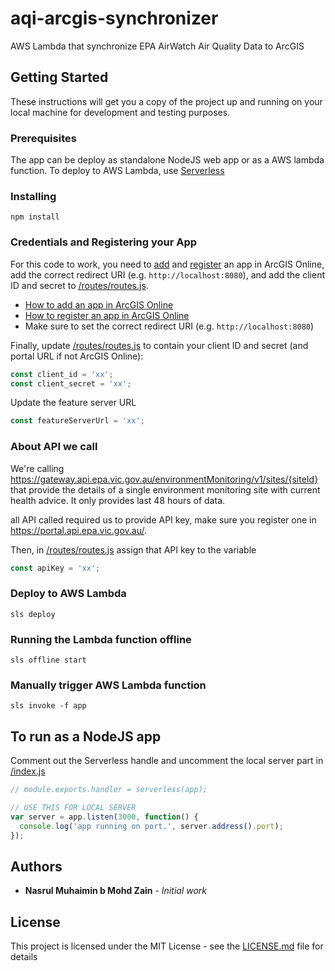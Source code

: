 # aqi-arcgis-synchronizer

AWS Lambda that synchronize EPA AirWatch Air Quality Data to ArcGIS

## Getting Started

These instructions will get you a copy of the project up and running on your local machine for development and testing purposes.

### Prerequisites

The app can be deploy as standalone NodeJS web app or as a AWS lambda function. To deploy to AWS Lambda, use [Serverless](https://serverless.com/)

### Installing

```
npm install
```

### Credentials and Registering your App

For this code to work, you need to
[add](http://doc.arcgis.com/en/marketplace/provider/add-item-to-agol.htm) and
[register](http://doc.arcgis.com/en/marketplace/provider/register-app.htm) an app in ArcGIS Online,
add the correct redirect URI (e.g. `http://localhost:8080`), and add the client ID and secret to [/routes/routes.js](/routes/routes.js).

- [How to add an app in ArcGIS Online](http://doc.arcgis.com/en/marketplace/provider/add-item-to-agol.htm)
- [How to register an app in ArcGIS Online](http://doc.arcgis.com/en/marketplace/provider/register-app.htm)
- Make sure to set the correct redirect URI (e.g. `http://localhost:8080`)

Finally, update [/routes/routes.js](/routes/routes.js) to contain your client ID and secret (and portal URL if not ArcGIS Online):

```javascript
const client_id = 'xx';
const client_secret = 'xx';
```

Update the feature server URL

```javascript
const featureServerUrl = 'xx';
```

### About API we call

We're calling  https://gateway.api.epa.vic.gov.au/environmentMonitoring/v1/sites/{siteId} that provide the details of a single environment monitoring site with current health advice. It only provides last 48 hours of data.

all API called required us to provide API key, make sure you register one in https://portal.api.epa.vic.gov.au/.  

Then, in [/routes/routes.js](/routes/routes.js) assign that API key to the variable

```javascript
const apiKey = 'xx';
```

### Deploy to AWS Lambda

```
sls deploy
```

### Running the Lambda function offline

```
sls offline start
```

### Manually trigger AWS Lambda function
```
sls invoke -f app
```

## To run as a NodeJS app

Comment out the Serverless handle and uncomment the local server part in [/index.js](/index.js)

```javascript
// module.exports.handler = serverless(app);

// USE THIS FOR LOCAL SERVER
var server = app.listen(3000, function() {
  console.log('app running on port.', server.address().port);
});
```

## Authors

- **Nasrul Muhaimin b Mohd Zain** - _Initial work_

## License

This project is licensed under the MIT License - see the [LICENSE.md](LICENSE.md) file for details
